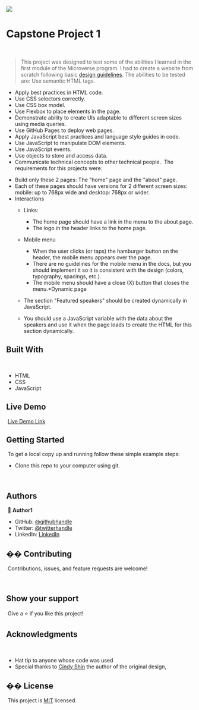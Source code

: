 ![](https://img.shields.io/badge/Microverse-blueviolet)
​
# Capstone Project 1
​
> This project was designed to test some of the abilities I learned in the first module of the Microverse program. I had to create a website from scratch following basic [design guidelines](https://www.behance.net/gallery/29845175/CC-Global-Summit-2015). The abilities to be tested are: Use semantic HTML tags.
- Apply best practices in HTML code.
- Use CSS selectors correctly.
- Use CSS box model.
- Use Flexbox to place elements in the page.
- Demonstrate ability to create UIs adaptable to different screen sizes using media queries.
- Use GitHub Pages to deploy web pages.
- Apply JavaScript best practices and language style guides in code.
- Use JavaScript to manipulate DOM elements.
- Use JavaScript events.
- Use objects to store and access data.
- Communicate technical concepts to other technical people.
​
The requirements for this projects were:
* Build only these 2 pages: The "home" page and the "about" page.
​
* Each of these pages should have versions for 2 different screen sizes: mobile: up to 768px wide and desktop: 768px or wider.
​
* Interactions
    - Links:
      - The home page should have a link in the menu to the about page.
      - The logo in the header links to the home page.
      
    - Mobile menu
      - When the user clicks (or taps) the hamburger button on the header, the mobile menu appears over the page.
      - There are no guidelines for the mobile menu in the docs, but you should implement it so it is consistent with the design (colors, typography, spacings, etc.).
      - The mobile menu should have a close (X) button that closes the menu.
​
*Dynamic page
  - The section "Featured speakers" should be created dynamically in JavaScript.
  - You should use a JavaScript variable with the data about the speakers and use it when the page loads to create the HTML for this section dynamically.
​
## Built With
​
- HTML
- CSS
- JavaScript
​
​
## Live Demo
​
[Live Demo Link]()
​
​
## Getting Started
​
To get a local copy up and running follow these simple example steps:
​
- Clone this repo to your computer using git.

​
​
​
## Authors
​
👤 **Author1**
​
- GitHub: [@githubhandle](@BasitAl35031734)
- Twitter: [@twitterhandle](@BasitAl35031734)
- LinkedIn: [LinkedIn]( basit-ali-3961141b3)
​

## �� Contributing
​
Contributions, issues, and feature requests are welcome!
​

​
## Show your support
​
Give a ⭐️ if you like this project!
​
## Acknowledgments
​
- Hat tip to anyone whose code was used
- Special thanks to [Cindy Shin](https://www.behance.net/adagio07) the author of the original design,
​
## �� License
​
This project is [MIT](./MIT.md) licensed.
